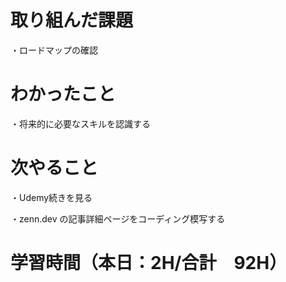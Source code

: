 # 取り組んだ課題
・ロードマップの確認

# わかったこと
・将来的に必要なスキルを認識する

# 次やること
・Udemy続きを見る

・zenn.dev の記事詳細ページをコーディング模写する

# 学習時間（本日：2H/合計　92H）
